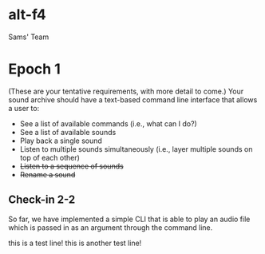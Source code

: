 # alt-f4
Sams' Team

# Epoch 1
(These are your tentative requirements, with more detail to come.) Your sound archive should have a text-based command line interface that allows a user to:
- See a list of available commands (i.e., what can I do?)
- See a list of available sounds
- Play back a single sound
- Listen to multiple sounds simultaneously (i.e., layer multiple sounds on top of each other)
- ~~Listen to a sequence of sounds~~
- ~~Rename a sound~~


## Check-in 2-2
So far, we have implemented a simple CLI that is able to play an audio file which is passed in as an argument through the command line.

this is a test line!
this is another test line!